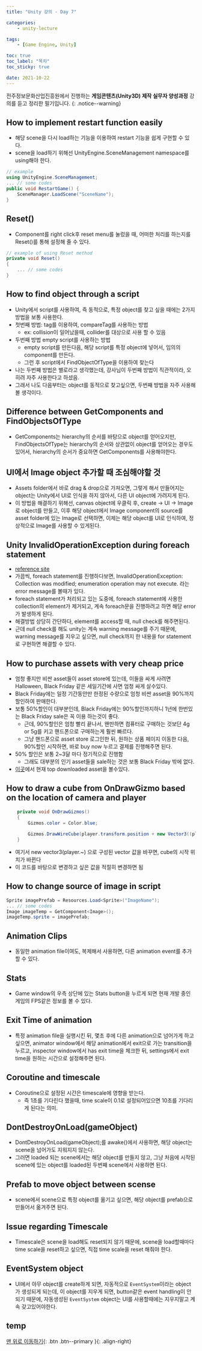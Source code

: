 ```yaml
---
title: "Unity 강의 - Day 7"

categories:
    - unity-lecture

tags:
    - [Game Engine, Unity]

toc: true
toc_label: "목차"
toc_sticky: true

date: 2021-10-22
---
```


전주정보문화산업진흥원에서 진행하는 **게임콘텐츠(Unity3D) 제작 실무자 양성과정** 강의를 듣고 정리한 필기입니다.
{: .notice--warning}

## How to implement restart function easily
- 해당 scene을 다시 load하는 기능을 이용하여 restart 기능을 쉽게 구현할 수 있다.
- scene을 load하기 위해선 UnityEngine.SceneManagement namespace를 using해야 한다.
```c#
// example
using UnityEngine.SceneManagement;
... // some codes
public void RestartGame() {
    SceneManager.LoadScene("SceneName");
}
```

## Reset()
- Component를 right click후 reset menu를 눌렀을 때, 어떠한 처리를 하는지를 Reset()를 통해 설정해 줄 수 있다.
```c#
// example of using Reset method
private void Reset()
{
    ... // some codes
}
```

## How to find object through a script
- Unity에서 script를 사용하여, 즉 동적으로, 특정 object를 찾고 싶을 때에는 2가지 방법을 보통 사용한다.
- 첫번째 방법: tag를 이용하여, compareTag를 사용하는 방법
    - ex: collision이 일어났을때, collider를 대상으로 사용 할 수 있음
- 두번째 방법 empty script를 사용하는 방법
    - empty script를 만든다음, 해당 script를 특정 object에 넣어서, 임의의 component를 만든다.
    - 그런 후 script에서 FindObjectOfType을 이용하여 찾는다
- 나는 두번째 방법은 별로라고 생각했는데, 강사님이 두번째 방법이 직관적이라, 오히려 자주 사용한다고 하셨음. 
- 그래서 나도 다음부터는 object를 동적으로 찾고싶으면, 두번째 방법을 자주 사용해볼 생각이다.

## Difference between GetComponents and FindObjectsOfType
- GetComponents는 hierarchy의 순서를 바탕으로 object를 얻어오지만, FindObjectsOfType는 hierarchy의 순서와 상관없이 object를 얻어오는 경우도 있어서, hierarchy의 순서가 중요하면 GetComponents를 사용해야한다.

## UI에서 Image object 추가할 때 조심해야할 것
- Assets folder에서 바로 drag & drop으로 가져오면, 그렇게 해서 만들어지는 object는 Unity에서 UI로 인식을 하지 않아서, 다른 UI object에 가려지게 된다.
- 이 방법을 해결하기 위해선, canvas object에 우클릭 후, create -> UI -> Image로 object를 만들고, 이후 해당 object에서 Image component의 source를 asset folder에 있는 Image로 선택하면, 이제는 해당 object를 UI로 인식하여, 정상적으로 Image를 사용할 수 있게된다.  

## Unity InvalidOperationException during foreach statement
- [reference site](https://m.blog.naver.com/PostView.naver?isHttpsRedirect=true&blogId=feena74&logNo=220534683331) 
- 가끔씩, foreach statement를 진행하다보면, InvalidOperationException: Collection was modified; enumeration operation may not execute. 라는 error message를 볼때가 있다.
- foreach statement가 처리되고 있는 도중에, foreach statement에 사용한 collection의 element가 제거되고, 계속 foreach문을 진행하려고 하면 해당 error가 발생하게 된다.
- 해결방법 상당히 간단하다, element를 access할 때, null check를 해주면된다.
- 근데 null check를 해도 unity는 계속 warning message를 주기 때문에, warning message를 지우고 싶으면, null check까지 한 내용을 for statement로 구현하면 해결할 수 있다.

## How to purchase assets with very cheap price
- 엄청 좋지만 비싼 asset들이 asset store에 있는데, 이들을 싸게 사려면 Halloween, Black Friday 같은 세일기간에 사면 엄청 싸게 살수있다.
- Black Friday에는 일정 기간동안만 한정된 수량으로 엄청 비싼 asset을 90%까지 할인하여 판매한다.
- 보통 50%할인이 대부분인데, Black Friday에는 90%할인까지하니 1년에 한번있는 Black Friday sale은 꼭 이용 하는것이 좋다.
    - 근데, 90%할인은 엄청 빨리 끝나서, 왠만하면 컴퓨터로 구매하는 것보단 4g or 5g를 키고 핸드폰으로 구매하는게 훨씬 빠르다.
    - 그냥 핸드폰으로 asset store 로그인한 뒤, 원하는 상품 페이지 이동한 다음, 90%할인 시작하면, 바로 buy now 누르고 결제를 진행해주면 된다.
- 50% 할인은 보통 2~3달 마다 정기적으로 진행함
    - 그래도 대부분의 인기 asset들을 sale하는 것은 보통 Black Friday 밖에 없다. 
- [이곳](https://assetstore.unity.com/top-assets/top-download)에서 현재 top downloaded asset을 볼수있다.

## How to draw a cube from OnDrawGizmo based on the location of camera and player
```c#
    private void OnDrawGizmos()
    {
        Gizmos.color = Color.blue;
        
        Gizmos.DrawWireCube(player.transform.position + new Vector3((player.neckTransform.position-Camera.main.transform.position).normalized.x, 0.5f, (player.neckTransform.position-Camera.main.transform.position).normalized.z), new Vector3(distanceToInteract, player.transform.lossyScale.y, distanceToInteract));
    }    
```
- 여기서 new vector3(player.~) 으로 구성된 vector 값을 바꾸면, cube의 시작 위치가 바뀐다
- 이 코드를 바탕으로 변경하고 싶은 값을 적절히 변경하면 됨

## How to change source of image in script
```c#
Sprite imagePrefab = Resources.Load<Sprite>("ImageName");
... // some codes
Image imageTemp = GetComponent<Image>();
imageTemp.sprite = imagePrefab;
```

## Animation Clips 
- 동일한 animation file이여도, 복제해서 사용하면, 다른 animation event를 추가할 수 있다.

## Stats
- Game window의 우측 상단에 있는 Stats button을 누르게 되면 현재 개발 중인 게임의 FPS같은 정보를 볼 수 있다.

## Exit Time of animation
- 특정 animation file을 실행시킨 뒤, 몇초 후에 다른 animation으로 넘어가게 하고 싶으면, animator window에서 해당 animation에서 exit으로 가는 transition을 누르고, inspector window에서 has exit time을 체크한 뒤, settings에서 exit time을 원하는 시간으로 설정해주면 된다.

## Coroutine and timescale
- Coroutine으로 설정된 시간은 timescale에 영향을 받는다.
    - 즉 1초를 기다린다 했을때, time scale이 0.1로 설정되어있으면 10초를 기다리게 된다는 의미.

## DontDestroyOnLoad(gameObject)
- DontDestroyOnLoad(gameObject);를 awake()에서 사용하면, 해당 object는 scene을 넘어가도 지워지지 않는다.
- 그러면 loaded 되는 scene에서는 해당 object를 만들지 않고, 그냥 처음에 시작된 scene에 있는 object를 loaded된 두번째 scene에서 사용하면 된다.

## Prefab to move object between scense
- scene에서 scene으로 특정 object를 옮기고 싶으면, 해당 object를 prefab으로 만들어서 옮겨주면 된다.

## Issue regarding Timescale
- Timescale은 scene을 load해도 reset되지 않기 때문에, scene을 load할때마다 time scale을 reset하고 싶으면, 직접 time scale을 reset 해줘야 한다.

## EventSystem object
- UI에서 아무 object를 create하게 되면, 자동적으로 `EventSystem`이라는 object가 생성되게 되는데, 이 object를 지우게 되면, button같은 event handling이 안되기 때문에, 자동생성된 `EventSystem` object는 UI를 사용할때에는 지우지말고 계속 갖고있어야한다.

## temp

[맨 위로 이동하기](#){: .btn .btn--primary }{: .align-right}